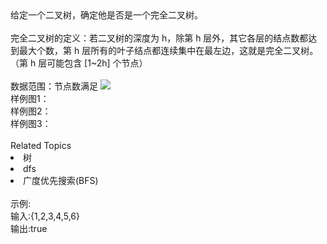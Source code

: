 <div>  给定一个二叉树，确定他是否是一个完全二叉树。 </div> <div>  <br> </div> <div>  完全二叉树的定义：若二叉树的深度为 h，除第 h 层外，其它各层的结点数都达到最大个数，第 h 层所有的叶子结点都连续集中在最左边，这就是完全二叉树。（第 h 层可能包含 [1~2h] 个节点）<br> </div> <div>  <br> </div> <div>  数据范围：节点数满足 <img src="https://www.nowcoder.com/equation?tex=1%20%5Cle%20n%20%5Cle%20100%20%5C"><br> </div> <div>  样例图1： </div> <div>  <img alt="" src="https://uploadfiles.nowcoder.com/images/20211112/392807_1636687704633/3FDF585A954EFF629B41FD21BA20B0C9">  </div> <div>  样例图2： </div> <div>  <img alt="" src="https://uploadfiles.nowcoder.com/images/20211112/392807_1636687742831/942721EB3583D230F79D69B3097D3416">  </div> <div>  样例图3： </div> <div>  <img alt="" src="https://uploadfiles.nowcoder.com/images/20211112/392807_1636687774162/1D0ED443BD0A777690EF55BABCD978D5"><br> </div><div><br></div><div><div>Related Topics</div><div><li>树</li><li>dfs</li><li>广度优先搜索(BFS)</li></div></div><br>示例:<br>输入:{1,2,3,4,5,6}<br>输出:true
<br>